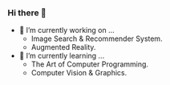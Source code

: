 ### Hi there 👋

<!--
**dangkhoasdc/dangkhoasdc** is a ✨ _special_ ✨ repository because its `README.md` (this file) appears on your GitHub profile.

Here are some ideas to get you started:


- 👯 I’m looking to collaborate on ...
- 🤔 I’m looking for help with ...
- 💬 Ask me about ...
- 📫 How to reach me: ...
- 😄 Pronouns: ...
- ⚡ Fun fact: ...
-->

- 🔭 I’m currently working on ...
   * Image Search & Recommender System.
   * Augmented Reality.
- 🌱 I’m currently learning ...
  * The Art of Computer Programming. 
  * Computer Vision & Graphics.
